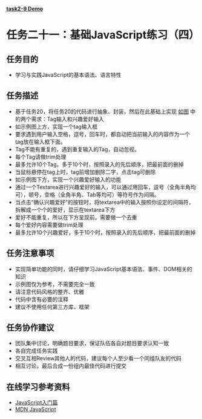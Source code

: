 [**task2-9 Demo**](http://yenshih.com/ife/2016_spring/task2-9/dist/index.html)

# 任务二十一：基础JavaScript练习（四）

## 任务目的

 - 学习与实践JavaScript的基本语法、语言特性

## 任务描述

 - 基于任务20，将任务20的代码进行抽象、封装，然后在此基础上实现 [如图](http://7xrp04.com1.z0.glb.clouddn.com/task_2_21_1.jpg) 中的两个需求：Tag输入和兴趣爱好输入
 - 如示例图上方，实现一个tag输入框
 - 要求遇到用户输入空格，逗号，回车时，都自动把当前输入的内容作为一个tag放在输入框下面。
 - Tag不能有重复的，遇到重复输入的Tag，自动忽视。
 - 每个Tag请做trim处理
 - 最多允许10个Tag，多于10个时，按照录入的先后顺序，把最前面的删掉
 - 当鼠标悬停在tag上时，tag前增加删除二字，点击tag可删除
 - 如示例图下方，实现一个兴趣爱好输入的功能
 - 通过一个Textarea进行兴趣爱好的输入，可以通过用回车，逗号（全角半角均可），顿号，空格（全角半角、Tab等均可）等符号作为间隔。
 - 当点击“确认兴趣爱好”的按钮时，将textarea中的输入按照你设定的间隔符，拆解成一个个的爱好，显示在textarea下方
 - 爱好不能重复，所以在下方呈现前，需要做一个去重
 - 每个爱好内容需要做trim处理
 - 最多允许10个兴趣爱好，多于10个时，按照录入的先后顺序，把最前面的删掉

## 任务注意事项

 - 实现简单功能的同时，请仔细学习JavaScript基本语法、事件、DOM相关的知识
 - 示例图仅为参考，不需要完全一致
 - 请注意代码风格的整齐、优雅
 - 代码中含有必要的注释
 - 建议不使用任何第三方库、框架

## 任务协作建议

 - 团队集中讨论，明确题目要求，保证队伍各自对题目要求认知一致
 - 各自完成任务实践
 - 交叉互相Review其他人的代码，建议每个人至少看一个同组队友的代码
 - 相互讨论，最后合成一份组内最佳代码进行提交

## 在线学习参考资料

 - [JavaScript入门篇](http://www.imooc.com/view/36)
 - [MDN JavaScript](https://developer.mozilla.org/zh-CN/docs/Web/JavaScript)